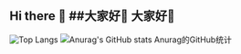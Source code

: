 ## Hi there 👋   ##大家好👋   大家好👋

![Top Langs](https://github-readme-stats.vercel.app/api/top-langs/?username=anuraghazra)
![Anurag's GitHub stats   Anurag的GitHub统计](https://github-readme-stats.vercel.app/api?username=anuraghazra&show_icons=true)


